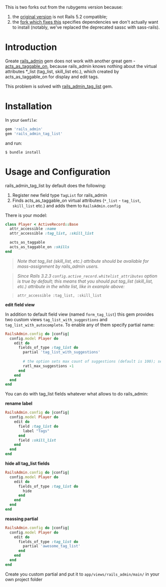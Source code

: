 This is two forks out from the rubygems version because:
1) the [original version](https://github.com/kryzhovnik/rails_admin_tag_list) is not Rails 5.2 compatible;
2) the [fork which fixes this](https://github.com/adiwids/rails_admin_tag_list) specifies dependencies we don't actually want to install (notably, we've replaced the deprecated sassc with sass-rails).

Introduction
============

Greate [rails_admin](https://github.com/sferik/rails_admin) gem does not work with another great gem - [acts_as_taggable_on](https://github.com/mbleigh/acts-as-taggable-on), because rails_admin knows nothing about the virtual attributes *_list (tag_list, skill_list etc.), which created by acts_as_taggable_on for display and edit tags.

This problem is solved with [rails_admin_tag_list](https://github.com/kryzhovnik/rails_admin_tag_list) gem.

Installation
============

In your `Gemfile`:

```ruby
gem 'rails_admin'
gem 'rails_admin_tag_list'
```

and run:

    $ bundle install

Usage and Configuration
=======================

rails_admin_tag_list by default does the following:

1. Register new field type `TagList` for rails_admin
2. Finds acts_as_taggable_on virtual attributes (`*_list` - `tag_list`, `skill_list` etc.) and adds them to `RailsAdmin.config`

There is your model:

```ruby
class Player < ActiveRecord::Base
  attr_accessible :name
  attr_accessible :tag_list, :skill_list

  acts_as_taggable
  acts_as_taggable_on :skills
end
```

> *Note that tag_list (skill_list, etc.) attribute should be available for mass-assignment by rails_admin users.*

> *Since Rails 3.2.3 `config.active_record.whitelist_attributes` option is true by default; this means that you should put tag_list (skill_list, etc.) attribute in the white list, like in example above:*

> `attr_accessible :tag_list, :skill_list`

**edit field view**

In addition to default field view (named `form_tag_list`) this gem provides two custom views `tag_list_with_suggestions` and `tag_list_with_autocomplete`. To enable any of them specify partial name:

```ruby
RailsAdmin.config do |config|
  config.model Player do
    edit do
      fields_of_type :tag_list do
        partial 'tag_list_with_suggestions'
        
        # the option sets max count of suggestions (default is 100); set -1 to abolish the limit
        ratl_max_suggestions -1
      end
    end
  end
end
```

You can do with tag_list fields whatever what allows to do rails_admin:

**rename label**

```ruby
RailsAdmin.config do |config|
  config.model Player do
    edit do
      field :tag_list do
        label "Tags"
      end
      field :skill_list
    end
  end
end
```

**hide all tag_list fields**

```ruby
RailsAdmin.config do |config|
  config.model Player do
    edit do
      fields_of_type :tag_list do
        hide
      end
    end
  end
end
```

**reassing partial**

```ruby
RailsAdmin.config do |config|
  config.model Player do
    edit do
      fields_of_type :tag_list do
        partial 'awesome_tag_list'
      end
    end
  end
end
```

Create you custom partial and put it to `app/views/rails_admin/main/` in your own project folder 
